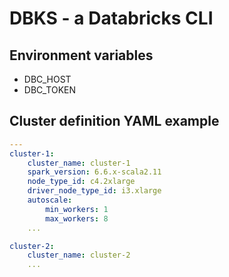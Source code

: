 # DBKS - a Databricks CLI

## Environment variables
- DBC_HOST
- DBC_TOKEN

## Cluster definition YAML example
```yaml
---
cluster-1:
    cluster_name: cluster-1
    spark_version: 6.6.x-scala2.11
    node_type_id: c4.2xlarge
    driver_node_type_id: i3.xlarge
    autoscale:
        min_workers: 1
        max_workers: 8
    ...

cluster-2:
    cluster_name: cluster-2
    ...
```
